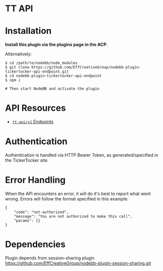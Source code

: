 # TT API

# Installation

**Install this plugin via the plugins page in the ACP.**

Alternatively:

```
$ cd /path/to/nodebb/node_modules
$ git clone https://github.com/EffCreativeGroup/nodebb-plugin-tickertocker-api-endpoint.git
$ cd nodebb-plugin-tickertocker-api-endpoint
$ npm i

# Then start NodeBB and activate the plugin
```

# API Resources

* [`tt-api/v1` Endpoints](routes/v1/readme.md)

# Authentication

Authentication is handled via HTTP Bearer Token, as generated/specified in the TickerTocker site.

# Error Handling

When the API encounters an error, it will do it's best to report what went wrong. Errors will follow the format specified in this example:

    {
        "code": "not-authorized",
        "message": "You are not authorized to make this call",
        "params": {}
    }
    
# Dependencies

Plugin depends from session-sharing plugin https://github.com/EffCreativeGroup/nodebb-plugin-session-sharing.git
